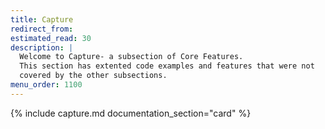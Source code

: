 ```yaml
---
title: Capture
redirect_from:
estimated_read: 30
description: |
  Welcome to Capture- a subsection of Core Features.
  This section has extented code examples and features that were not
  covered by the other subsections.
menu_order: 1100
---
```


{% include capture.md documentation_section="card" %}